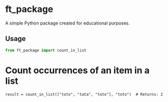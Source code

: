 # ft_package

A simple Python package created for educational purposes.

## Usage

```python
from ft_package import count_in_list
```

# Count occurrences of an item in a list
```
result = count_in_list(["toto", "tata", "toto"], "toto")  # Returns: 2
```
